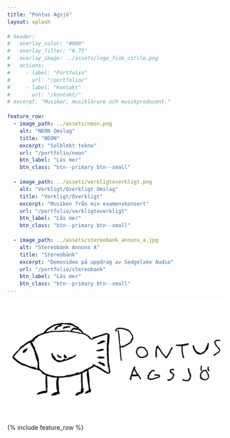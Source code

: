 ```yaml
---
title: "Pontus Agsjö"
layout: splash

# header:
#   overlay_color: "#000"
#   overlay_filter: "0.75"
#   overlay_image: ../assets/logo_fisk_circle.png
#   actions:
#     - label: "Portfolio"
#       url: "/portfolio/"
#     - label: "Kontakt"
#       url: "/kontakt/"
# excerpt: "Musiker, musiklärare och musikproducent."

feature_row:
  - image_path: ../assets/neon.png
    alt: "NEON Omslag"
    title: "NEON"
    excerpt: "Solblekt tekno"
    url: "/portfolio/neon"
    btn_label: "Läs mer"
    btn_class: "btn--primary btn--small"

  - image_path: ../assets/verkligtoverkligt.png
    alt: "Verkligt/Overkligt Omslag"
    title: "Verkligt/Overkligt"
    excerpt: "Musiken från min examenskonsert"
    url: "/portfolio/verkligtoverkligt"
    btn_label: "Läs mer"
    btn_class: "btn--primary btn--small"

  - image_path: ../assets/stereobank_annons_a.jpg
    alt: "Stereobänk Annons A"
    title: "Stereobänk"
    excerpt: "Demovideo på uppdrag av Sedgelake Audio"
    url: "/portfolio/stereobank"
    btn_label: "Läs mer"
    btn_class: "btn--primary btn--small"
---
```


<img src="./assets/logo_fisk_banner.png">

{% include feature_row %}